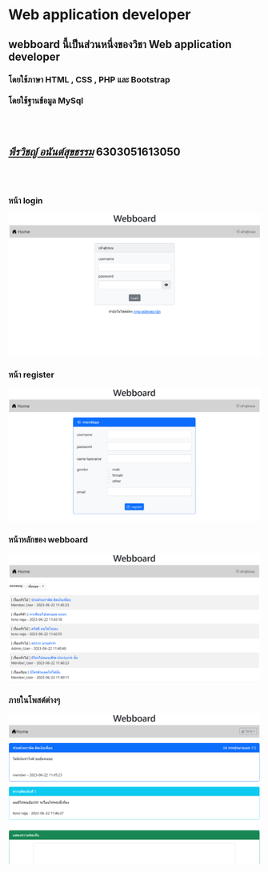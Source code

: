 **Web application developer**
===============
## webboard นี้เป็นส่วนหนึ่งของวิชา Web application developer
### โดยใช้ภาษา HTML , CSS , PHP และ Bootstrap
### โดยใช้ฐานข้อมูล MySql
<br><br>


## *[พีรวิชญ์    อนันต์สุขธรรม](https://www.facebook.com/p.perawit)* 6303051613050
<br><br>


### หน้า login 

![Alt text](.\webboard\example_pic\ex1.png)

### หน้า register 

![Alt text](.\webboard\example_pic\ex2.png)

### หน้าหลักของ webboard

![Alt text](.\webboard\example_pic\ex3.png)

### ภายในโพสต์ต่างๆ 

![Alt text](.\webboard\example_pic\ex4.png)


